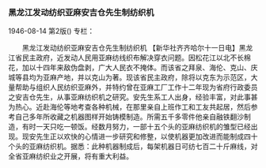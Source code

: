### 黑龙江发动纺织亚麻安吉仓先生制纺织机

1946-08-14
第2版()
专栏：

　　黑龙江发动纺织亚麻安吉仓先生制纺织机
    【新华社齐齐哈尔十一日电】黑龙江省民主政府，近发动人民用亚麻纺线织布解决穿衣问题。因松花江以北不长棉花，加以十四年来敌伪盘剥，广大人民衣不掩体。而该省之拜泉、海伦、克山、庆城等县均为亚麻产地，并以克山为著。现该省民主政府，除将以克东为示范区，大量帮助与组织人民纺织亚麻外，并特约曾在亚麻工厂工作十二年现为省府行政委员之安吉仓先生，从事亚麻纺织机之研究。安先生系工人出身，经验丰富，对此事甚为热心。近赴海伦等地考查各种机械，在那里亲自上班作工和工友共起居，然后参考自己多年所收藏之机器图样开始铸模制造。所需五千多零件他亲自融铁翻沙制造，有时一天只吃一顿饭。经数月努力，一部十五个头的亚麻纺织机的雏型已经出现。现安先生正以欢快的心情进一步研究和修整，以使机器更加改进而能制成四十个头的亚麻纺织机。据悉：此种机器制成后，每架机器日可纺七百二十斤麻线，对全省亚麻纺织业之开展，将有重大利益。
